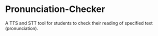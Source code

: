 # Pronunciation-Checker
A TTS and STT tool for students to check their reading of specified text (pronunciation). 
